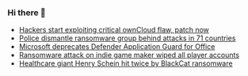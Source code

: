 ### Hi there 👋

<!--START_SECTION:feed-->
* [Hackers start exploiting critical ownCloud flaw, patch now](https://www.bleepingcomputer.com/news/security/hackers-start-exploiting-critical-owncloud-flaw-patch-now/)
* [Police dismantle ransomware group behind attacks in 71 countries](https://www.bleepingcomputer.com/news/security/police-dismantle-ransomware-group-behind-attacks-in-71-countries/)
* [Microsoft deprecates Defender Application Guard for Office](https://www.bleepingcomputer.com/news/microsoft/microsoft-deprecates-defender-application-guard-for-office/)
* [Ransomware attack on indie game maker wiped all player accounts](https://www.bleepingcomputer.com/news/security/ransomware-attack-on-indie-game-maker-wiped-all-player-accounts/)
* [Healthcare giant Henry Schein hit twice by BlackCat ransomware](https://www.bleepingcomputer.com/news/security/healthcare-giant-henry-schein-hit-twice-by-blackcat-ransomware/)
<!--END_SECTION:feed-->

<!--
**frankenk/frankenk** is a ✨ _special_ ✨ repository because its `README.md` (this file) appears on your GitHub profile.

Here are some ideas to get you started:

- 🔭 I’m currently working on ...
- 🌱 I’m currently learning ...
- 👯 I’m looking to collaborate on ...
- 🤔 I’m looking for help with ...
- 💬 Ask me about ...
- 📫 How to reach me: ...
- 😄 Pronouns: ...
- ⚡ Fun fact: ...
-->



